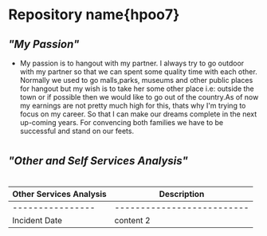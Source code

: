 # **Repository name{hpoo7}**
## ***"My Passion"***
* My passion is to hangout with my partner. I always try to go outdoor with my partner so that we can spent some quality time with each other. Normally we used to go malls,parks, museums and other public places for hangout but my wish is to take her some other place i.e: outside the town or if possible then we would like to go out of the country.As of now my earnings are not pretty much high for this, thats why I'm trying to focus on my career. So that I can make our dreams complete in the next up-coming years. For convencing both families we have to be successful and stand on our feets.
#
## ***"Other and Self Services Analysis"***
#
**Other Services Analysis**|**Description**
----------------|--------------------------
----------------|--------------------------
Incident Date      | content 2
